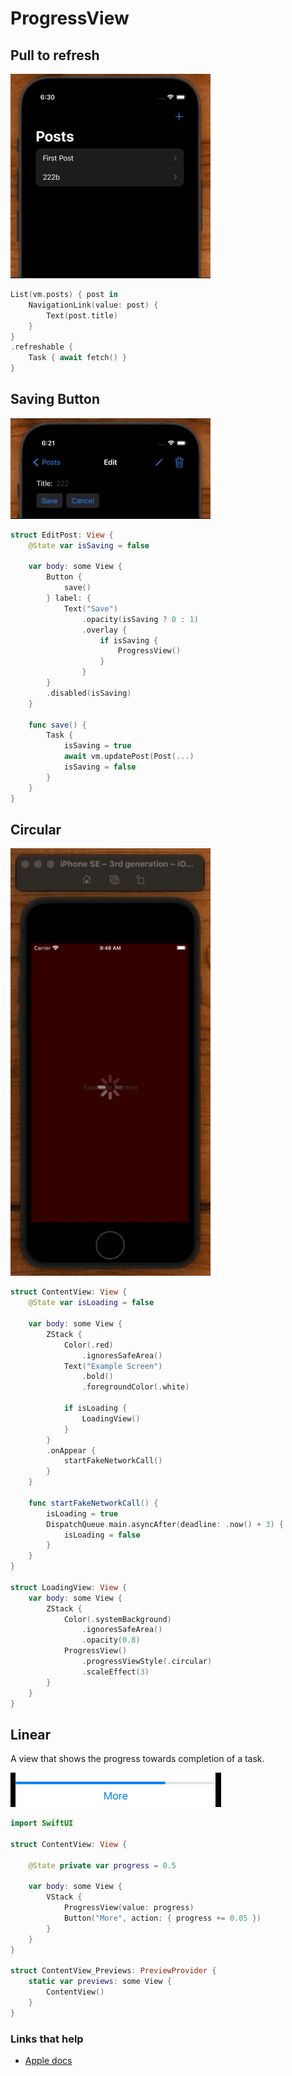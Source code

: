 # ProgressView

## Pull to refresh

![](images/demo3.gif)

```swift
List(vm.posts) { post in
    NavigationLink(value: post) {
        Text(post.title)
    }
}
.refreshable {
    Task { await fetch() }
}
```

## Saving Button

![](images/demo2.gif)

```swift
struct EditPost: View {
    @State var isSaving = false

    var body: some View {
        Button {
            save()
        } label: {
            Text("Save")
                .opacity(isSaving ? 0 : 1)
                .overlay {
                    if isSaving {
                        ProgressView()
                    }
                }
        }
        .disabled(isSaving)
    }

    func save() {
        Task {
            isSaving = true
            await vm.updatePost(Post(...)
            isSaving = false
        }
    }
}
```

## Circular

![](images/demo1.gif)

```swift
struct ContentView: View {
    @State var isLoading = false

    var body: some View {
        ZStack {
            Color(.red)
                .ignoresSafeArea()
            Text("Example Screen")
                .bold()
                .foregroundColor(.white)

            if isLoading {
                LoadingView()
            }
        }
        .onAppear {
            startFakeNetworkCall()
        }
    }

    func startFakeNetworkCall() {
        isLoading = true
        DispatchQueue.main.asyncAfter(deadline: .now() + 3) {
            isLoading = false
        }
    }
}

struct LoadingView: View {
    var body: some View {
        ZStack {
            Color(.systemBackground)
                .ignoresSafeArea()
                .opacity(0.8)
            ProgressView()
                .progressViewStyle(.circular)
                .scaleEffect(3)
        }
    }
}
```

## Linear

A view that shows the progress towards completion of a task.

![](images/1.png)

```swift
import SwiftUI

struct ContentView: View {
    
    @State private var progress = 0.5
    
    var body: some View {
        VStack {
            ProgressView(value: progress)
            Button("More", action: { progress += 0.05 })
        }
    }
}

struct ContentView_Previews: PreviewProvider {
    static var previews: some View {
        ContentView()
    }
}
```

### Links that help

- [Apple docs](https://developer.apple.com/documentation/swiftui/progressview)
